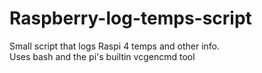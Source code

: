 # Raspberry-log-temps-script
Small script that logs Raspi 4 temps and other info.<br>
Uses bash and the pi's builtin vcgencmd tool
